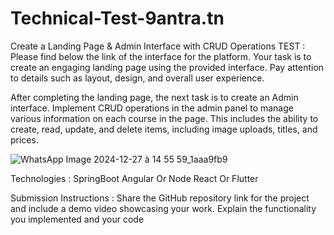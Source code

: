 # Technical-Test-9antra.tn
Create a Landing Page &amp; Admin Interface with CRUD Operations
TEST : Please find below the link of the interface for the  platform. Your task is to create an engaging landing page using the provided interface. Pay attention to details such as layout, design, and overall user experience.

After completing the landing page, the next task is to create an Admin interface. Implement CRUD operations in the admin panel to manage various information on each course in the page. This includes the ability to create, read, update, and delete items, including image uploads, titles, and prices.

![WhatsApp Image 2024-12-27 à 14 55 59_1aaa9fb9](https://github.com/user-attachments/assets/f870bfca-e70a-4634-b48f-ca4b142bd51b)

Technologies : SpringBoot Angular Or Node React Or Flutter

Submission Instructions :
Share the GitHub repository link for the project and include a demo video showcasing your work. Explain the functionality you implemented and your code
